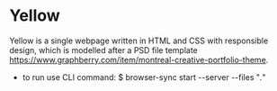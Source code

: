  # Yellow
 
Yellow is a single webpage written in HTML and CSS with responsible design, which is modelled after a PSD file template https://www.graphberry.com/item/montreal-creative-portfolio-theme. 
- to run use CLI command: $ browser-sync start --server --files "*.*" 
